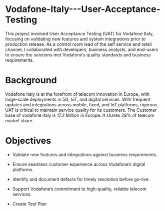 # Vodafone-Italy---User-Acceptance-Testing
This project involved User Acceptance Testing (UAT) for Vodafone Italy, focusing on validating new features and system integrations prior to production release. As a control room lead of the self service and retail channel, I collaborated with developers, business analysts, and end-users to ensure the solutions met Vodafone’s quality standards and business requirements.

# Background
Vodafone Italy is at the forefront of telecom innovation in Europe, with large-scale deployments in 5G, IoT, and digital services. With frequent updates and integrations across mobile, fixed, and IoT platforms, rigorous UAT is critical to maintain service quality for its customers. The Customer base of vodafone italy is 17.2 Million in Europe. It shares 29% of telecom market share. 

# Objectives
  
- Validate new features and integrations against business requirements.

- Ensure seamless customer experience across Vodafone’s digital platforms.

- Identify and document defects for timely resolution before go-live.

- Support Vodafone’s commitment to high-quality, reliable telecom services.

- Create Test Plan
